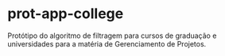 # prot-app-college
Protótipo do algoritmo de filtragem para cursos de graduação e universidades para a matéria de Gerenciamento de Projetos.
